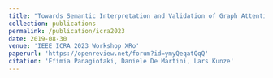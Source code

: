 ```yaml
---
title: "Towards Semantic Interpretation and Validation of Graph Attention-based Explanations"
collection: publications
permalink: /publication/icra2023
date: 2019-08-30
venue: 'IEEE ICRA 2023 Workshop XRo'
paperurl: 'https://openreview.net/forum?id=ymyQeqatQqQ'
citation: 'Efimia Panagiotaki, Daniele De Martini, Lars Kunze'
---
```

